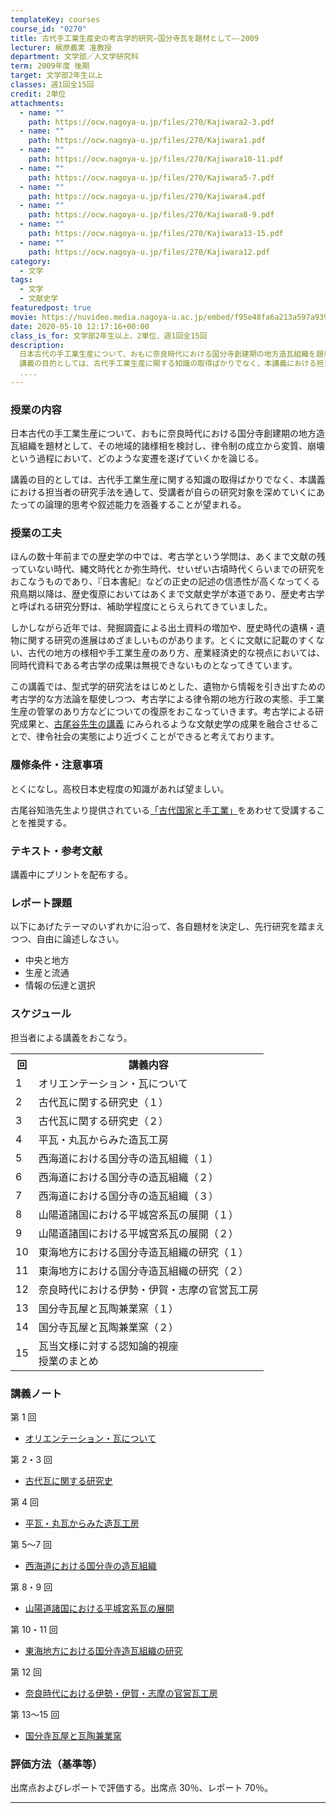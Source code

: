 ```yaml
---
templateKey: courses
course_id: "0270"
title: 古代手工業生産史の考古学的研究—国分寺瓦を題材として—-2009
lecturer: 梶原義実 准教授
department: 文学部／人文学研究科
term: 2009年度 後期
target: 文学部2年生以上
classes: 週1回全15回
credit: 2単位
attachments:
  - name: ""
    path: https://ocw.nagoya-u.jp/files/270/Kajiwara2-3.pdf
  - name: ""
    path: https://ocw.nagoya-u.jp/files/270/Kajiwara1.pdf
  - name: ""
    path: https://ocw.nagoya-u.jp/files/270/Kajiwara10-11.pdf
  - name: ""
    path: https://ocw.nagoya-u.jp/files/270/Kajiwara5-7.pdf
  - name: ""
    path: https://ocw.nagoya-u.jp/files/270/Kajiwara4.pdf
  - name: ""
    path: https://ocw.nagoya-u.jp/files/270/Kajiwara8-9.pdf
  - name: ""
    path: https://ocw.nagoya-u.jp/files/270/Kajiwara13-15.pdf
  - name: ""
    path: https://ocw.nagoya-u.jp/files/270/Kajiwara12.pdf
category:
  - 文学
tags:
  - 文学
  - 文献史学
featuredpost: true
movie: https://nuvideo.media.nagoya-u.ac.jp/embed/f95e48fa6a213a597a939ec9f16b06a450da753f
date: 2020-05-10 12:17:16+00:00
class_is_for: 文学部2年生以上、2単位、週1回全15回
description:
  日本古代の手工業生産について、おもに奈良時代における国分寺創建期の地方造瓦組織を題材として、その地域的諸様相を検討し、律令制の成立から変質、崩壊という過程において、どのような変遷を遂げていくかを論じる。
  講義の目的としては、古代手工業生産に関する知識の取得ばかりでなく、本講義における担当者の研究手法を通して、受講者が自らの研究対象を深めていくにあたっての論理的思考や叙述能力を涵養することが望ま
  ....
---
```


### 授業の内容

日本古代の手工業生産について、おもに奈良時代における国分寺創建期の地方造瓦組織を題材として、その地域的諸様相を検討し、律令制の成立から変質、崩壊という過程において、どのような変遷を遂げていくかを論じる。

講義の目的としては、古代手工業生産に関する知識の取得ばかりでなく、本講義における担当者の研究手法を通して、受講者が自らの研究対象を深めていくにあたっての論理的思考や叙述能力を涵養することが望まれる。

### 授業の工夫

ほんの数十年前までの歴史学の中では、考古学という学問は、あくまで文献の残っていない時代、縄文時代とか弥生時代、せいぜい古墳時代くらいまでの研究をおこなうものであり、『日本書紀』などの正史の記述の信憑性が高くなってくる飛鳥期以降は、歴史復原においてはあくまで文献史学が本道であり、歴史考古学と呼ばれる研究分野は、補助学程度にとらえられてきていました。

しかしながら近年では、発掘調査による出土資料の増加や、歴史時代の遺構・遺物に関する研究の進展はめざましいものがあります。とくに文献に記載のすくない、古代の地方の様相や手工業生産のあり方、産業経済史的な視点においては、同時代資料である考古学の成果は無視できないものとなってきています。

この講義では、型式学的研究法をはじめとした、遺物から情報を引き出すための考古学的な方法論を駆使しつつ、考古学による律令期の地方行政の実態、手工業生産の管掌のあり方などについての復原をおこなっていきます。考古学による研究成果と、[古尾谷先生の講義](https://ocw.nagoya-u.jp/index.php?lang=ja&mode=c&id=136&page_type=index) にみられるような文献史学の成果を融合させることで、律令社会の実態により近づくことができると考えております。

### 履修条件・注意事項

とくになし。高校日本史程度の知識があれば望ましい。

古尾谷知浩先生より提供されている[「古代国家と手工業」](./index.php?lang=ja&mode=c&id=136&page_type=index)をあわせて受講することを推奨する。

### テキスト・参考文献

講義中にプリントを配布する。

### レポート課題

以下にあげたテーマのいずれかに沿って、各自題材を決定し、先行研究を踏まえつつ、自由に論述しなさい。

- 中央と地方
- 生産と流通
- 情報の伝達と選択

<h3>スケジュール</h3>
<p>担当者による講義をおこなう。</p>
<table class="basic" width="455">
<tr>
<th class="center">回</th>
<th class="center">講義内容</th>
</tr>
<tr><td class="center">1</td><td>
オリエンテーション・瓦について</td></tr>
<tr><td class="center">2</td><td>
古代瓦に関する研究史（１）</td></tr>
<tr><td class="center">3</td><td>
古代瓦に関する研究史（２）</td></tr>
<tr><td class="center">4</td><td>
平瓦・丸瓦からみた造瓦工房</td></tr>
<tr><td class="center">5</td><td>
西海道における国分寺の造瓦組織（１）</td></tr>
<tr><td class="center">6</td><td>
西海道における国分寺の造瓦組織（２）</td></tr>
<tr><td class="center">7</td><td>
西海道における国分寺の造瓦組織（３）</td></tr>
<tr><td class="center">8</td><td>
山陽道諸国における平城宮系瓦の展開（１）</td></tr>
<tr><td class="center">9</td><td>
山陽道諸国における平城宮系瓦の展開（２）</td></tr>
<tr><td class="center">10</td><td>
東海地方における国分寺造瓦組織の研究（１）</td></tr>
<tr><td class="center">11</td><td>
東海地方における国分寺造瓦組織の研究（２）</td></tr>
<tr><td class="center">12</td><td>
奈良時代における伊勢・伊賀・志摩の官営瓦工房</td></tr>
<tr><td class="center">13</td><td>
国分寺瓦屋と瓦陶兼業窯（１）</td></tr>
<tr><td class="center">14</td><td>
国分寺瓦屋と瓦陶兼業窯（２）</td></tr>
<tr><td class="center">15</td><td>
瓦当文様に対する認知論的視座<br>
授業のまとめ</td></tr>
</table>

### 講義ノート

第 1 回

- [オリエンテーション・瓦について](https://ocw.nagoya-u.jp/files/270/Kajiwara1.pdf)

第 2・3 回

- [古代瓦に関する研究史](https://ocw.nagoya-u.jp/files/270/Kajiwara2-3.pdf)

第 4 回

- [平瓦・丸瓦からみた造瓦工房](https://ocw.nagoya-u.jp/files/270/Kajiwara4.pdf)

第 5〜7 回

- [西海道における国分寺の造瓦組織](https://ocw.nagoya-u.jp/files/270/Kajiwara5-7.pdf)

第 8・9 回

- [山陽道諸国における平城宮系瓦の展開](https://ocw.nagoya-u.jp/files/270/Kajiwara8-9.pdf)

第 10・11 回

- [東海地方における国分寺造瓦組織の研究](https://ocw.nagoya-u.jp/files/270/Kajiwara10-11.pdf)

第 12 回

- [奈良時代における伊勢・伊賀・志摩の官営瓦工房](https://ocw.nagoya-u.jp/files/270/Kajiwara12.pdf)

第 13〜15 回

- [国分寺瓦屋と瓦陶兼業窯](https://ocw.nagoya-u.jp/files/270/Kajiwara13-15.pdf)

### 評価方法（基準等）

出席点およびレポートで評価する。出席点 30％、レポート 70％。

---
